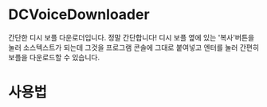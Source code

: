 # DCVoiceDownloader
간단한 디시 보플 다운로더입니다.
정말 간단합니다! 디시 보플 옆에 있는 '복사'버튼을 눌러 소스텍스트가 되는데 그것을 프로그램 콘솔에 그대로 붙여넣고 엔터를 눌러 간편히 보플을 다운로드할 수 있습니다.

# 사용법
